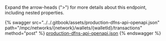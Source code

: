 Expand the arrow-heads (">") for more details about this endpoint, including nested properties.  

 {% swagger src="../../.gitbook/assets/production-dfns-api-openapi.json" path="/mpc/networks/{network}/wallets/{walletId}/transactions" method="post" %}
[production-dfns-api-openapi.json](../../.gitbook/assets/production-dfns-api-openapi.json)
{% endswagger %}
